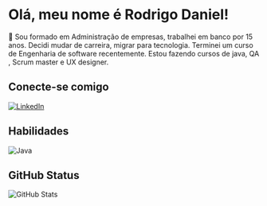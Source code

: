 # Olá, meu nome é Rodrigo Daniel!

🚀 Sou formado em Administração de empresas, trabalhei em banco por 15 anos. Decidi mudar de carreira, migrar para tecnologia. Terminei um curso de Engenharia de software recentemente. Estou fazendo cursos de java, QA , Scrum master e UX designer.

## Conecte-se comigo 
[![LinkedIn](https://img.shields.io/badge/LinkedIn-000?style=for-the-badge&logo=linkedin&logoColor=0E76A8)](https://www.linkedin.com/in/rodrigo-d-16901b198/)

## Habilidades
![Java](https://img.shields.io/badge/Java-000?style=for-the-badge&logo=java)
## GitHub Status
 ![GitHub Stats](https://github-readme-stats.vercel.app/api?username=rodrigodslima&theme=transparent&bg_color=000&border_color=30A3DC&show_icons=true&icon_color=30A3DC&title_color=E94D5F&text_color=FFF)

